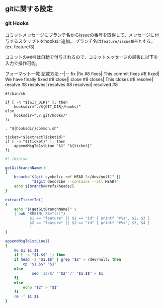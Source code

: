 ## gitに関する設定

### git Hooks

コミットメッセージにブランチ名からissueの番号を取得して、メッセージに付与するスクリプトをhooksに追加。
ブランチ名は`feature/issue番号`とする。(ex. feature/3)

コミットの`#番号`は自動で付与されるので、コミットメッセージの最後に以下を入力で操作可能。

フォーマット一覧	記載方法
--|--
fix	|fix #8
fixes|	This commit fixes #8
fixed|	We have finally fixed #8
close||	close #8
closes|	This closes #8
resolve|	resolve #8
resolves|	resolves #8
resolved|	resolved #8

```bash:.git/hooks/commit-msg
#!/bin/sh

if [ -n "${GIT_DIR}" ]; then
    hooksdir="./${GIT_DIR}/hooks/"
else
    hooksdir="./.git/hooks/"
fi

. "${hooksdir}common.sh"

ticket="$(extractTicketId)"
if [ -n "${ticket}" ]; then
    appendMsgTo1stLine "$1" "${ticket}"
fi
```

```bash:.git/hooks/common.sh
#! /bin/sh

getGitBranchName()
{
    branch="$(git symbolic-ref HEAD 2>/dev/null)" ||
            "$(git describe --contains --all HEAD)"
    echo ${branch##refs/heads/}
}

extractTicketId()
{
    echo "$(getGitBranchName)" \
    | awk 'BEGIN{ FS="[/]"}
           $1 == "feature" || $1 == "id" { printf "#%s", $2, $3 }
           $2 == "feature" || $2 == "id" { printf "#%s", $3, $4 }
           '
}

appendMsgTo1stLine()
{
    mv $1 $1.$$
    if [ -s "$1.$$" ]; then
    if head -1 "$1.$$" | grep "$2" > /dev/null; then
        cp "$1.$$" "$1"
    else
            sed '1s/$/ '"$2"'/' "$1.$$" > $1
    fi
    else
        echo "$2" > "$1"
    fi
    rm -f $1.$$
}
```



